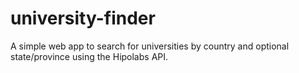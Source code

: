 # university-finder
A simple web app to search for universities by country and optional state/province using the Hipolabs API.
